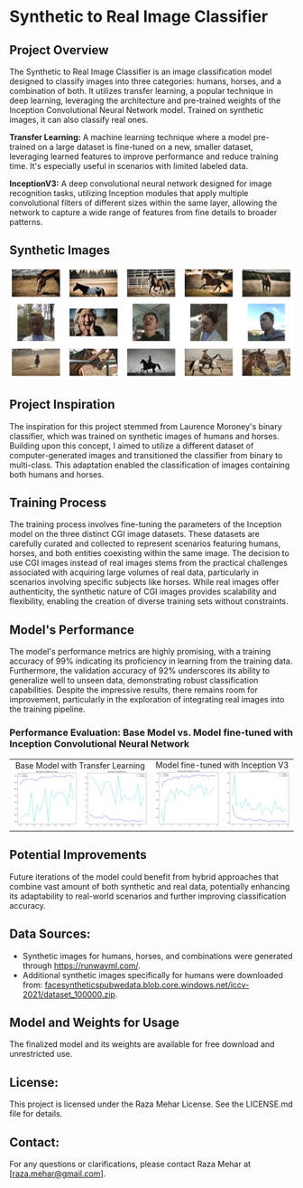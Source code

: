 # Synthetic to Real Image Classifier

## Project Overview
The Synthetic to Real Image Classifier is an image classification model designed to classify images into three categories: humans, horses, and a combination of both. It utilizes transfer learning, a popular technique in deep learning, leveraging the architecture and pre-trained weights of the Inception Convolutional Neural Network model. Trained on synthetic images, it can also classify real ones.

**Transfer Learning:** A machine learning technique where a model pre-trained on a large dataset is fine-tuned on a new, smaller dataset, leveraging learned features to improve performance and reduce training time. It's especially useful in scenarios with limited labeled data.

**InceptionV3:** A deep convolutional neural network designed for image recognition tasks, utilizing Inception modules that apply multiple convolutional filters of different sizes within the same layer, allowing the network to capture a wide range of features from fine details to broader patterns.

## Synthetic Images
<div>
  <img src="docs/horses.png" alt="Synthetic images of horses" style="max-width: 100%";>
</div>
<div>
  <img src="docs/human.png" alt="Synthetic images of humans" style="max-width: 100%";>
</div>
<div>
  <img src="docs/both.png" alt="Synthetic images of both horses and humans" style="max-width: 100%";>
</div>

## Project Inspiration
The inspiration for this project stemmed from Laurence Moroney's binary classifier, which was trained on synthetic images of humans and horses. Building upon this concept, I aimed to utilize a different dataset of computer-generated images and transitioned the classifier from binary to multi-class. This adaptation enabled the classification of images containing both humans and horses.

## Training Process
The training process involves fine-tuning the parameters of the Inception model on the three distinct CGI image datasets. These datasets are carefully curated and collected to represent scenarios featuring humans, horses, and both entities coexisting within the same image. The decision to use CGI images instead of real images stems from the practical challenges associated with acquiring large volumes of real data, particularly in scenarios involving specific subjects like horses. While real images offer authenticity, the synthetic nature of CGI images provides scalability and flexibility, enabling the creation of diverse training sets without constraints.

## Model's Performance
The model's performance metrics are highly promising, with a training accuracy of 99% indicating its proficiency in learning from the training data. Furthermore, the validation accuracy of 92% underscores its ability to generalize well to unseen data, demonstrating robust classification capabilities. Despite the impressive results, there remains room for improvement, particularly in the exploration of integrating real images into the training pipeline.

### Performance Evaluation: Base Model vs. Model fine-tuned with Inception Convolutional Neural Network
<table>
  <tr>
    <td style="text-align: center;">
      <div>Base Model with Transfer Learning</div>
      <img src="docs/base.png" alt="base model" style="max-width: 100%;">
    </td>
    <td style="text-align: center;">
      <div>Model fine-tuned with Inception V3</div>
      <img src="docs/Inception.png" alt="model with transfer learning" style="max-width: 100%;">
    </td>
  </tr>
</table>

## Potential Improvements
Future iterations of the model could benefit from hybrid approaches that combine vast amount of both synthetic and real data, potentially enhancing its adaptability to real-world scenarios and further improving classification accuracy.

## Data Sources:
- Synthetic images for humans, horses, and combinations were generated through https://runwayml.com/.
- Additional synthetic images specifically for humans were downloaded from: [facesyntheticspubwedata.blob.core.windows.net/iccv-2021/dataset_100000.zip](https://facesyntheticspubwedata.blob.core.windows.net/iccv-2021/dataset_1000.zip).

## Model and Weights for Usage
The finalized model and its weights are available for free download and unrestricted use.

## License:
This project is licensed under the Raza Mehar License. See the LICENSE.md file for details.

## Contact:
For any questions or clarifications, please contact Raza Mehar at [raza.mehar@gmail.com].
